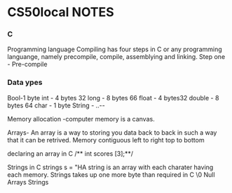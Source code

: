 # CS50local NOTES

### C 
Programming language 
  Compiling has four steps in C or any programming languange, namely precompile, compile, assemblying and linking.
  Step one 
    - Pre-compile 


### Data ypes
Bool-1 byte
int - 4 bytes 32
long - 8 bytes 66
float - 4 bytes32
double - 8 bytes 64
char - 1 byte
String - ..--

Memory allocation -computer memory is a canvas. 

Arrays- An array is a way to storing you data back to back in such a way that it can be retrived. Memory contiguous left to right top to bottom 

declaring an array in C 
    /** int scores [3];**/

Strings in C
strings s = "HA string is an array with each charater having each memory.
Strings takes up one more byte than required in C \0 Null
Arrays 
Strings 

